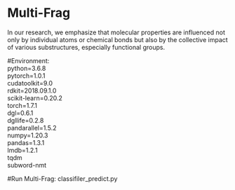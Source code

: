 # Multi-Frag

In our research, we emphasize that molecular properties are influenced not only by individual atoms or chemical bonds but also by the collective impact of various substructures, especially functional groups.


#Environment:  
python=3.6.8  
pytorch=1.0.1  
cudatoolkit=9.0  
rdkit=2018.09.1.0  
scikit-learn=0.20.2  
torch=1.7.1  
dgl=0.6.1  
dgllife=0.2.8  
pandarallel=1.5.2  
numpy=1.20.3  
pandas=1.3.1  
lmdb=1.2.1  
tqdm  
subword-nmt  

#Run Multi-Frag: 
classifiler_predict.py
